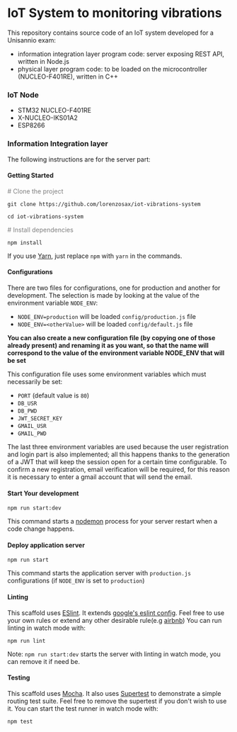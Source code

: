 # IoT System to monitoring vibrations
This repository contains source code of an IoT system developed for a Unisannio exam:
- information integration layer program code: server exposing REST API, written in Node.js
- physical layer program code: to be loaded on the microcontroller (NUCLEO-F401RE), written in C++

### IoT Node
- STM32 NUCLEO-F401RE
- X-NUCLEO-IKS01A2
- ESP8266

### Information Integration layer
The following instructions are for the server part:

#### Getting Started

<span style="color:gray"># Clone the project</span>
```
git clone https://github.com/lorenzosax/iot-vibrations-system
```
`cd iot-vibrations-system`

<span style="color:gray"># Install dependencies</span>
```
npm install
``` 
 If you use [Yarn](https://yarnpkg.com), just replace `npm` with `yarn` in the commands.
#### Configurations
There are two files for configurations, one for production and another for development. 
The selection is made by looking at the value of the environment variable `NODE_ENV`:
-   `NODE_ENV=production` will be loaded `config/production.js` file
-   `NODE_ENV=<otherValue>` will be loaded `config/default.js` file

__You can also create a new configuration file (by copying one of those already present)
 and renaming it as you want, so that the name will correspond to the value 
 of the environment variable NODE_ENV that will be set__
 
This configuration file uses some environment variables which must necessarily be set:
- `PORT` (default value is `80`)
- `DB_USR`
- `DB_PWD`
- `JWT_SECRET_KEY`
- `GMAIL_USR`
- `GMAIL_PWD`

The last three environment variables are used because the user registration and login part is also implemented; 
all this happens thanks to the generation of a JWT that will keep the session open for a certain time configurable. 
To confirm a new registration, email verification will be required, for this reason it is necessary to 
enter a gmail account that will send the email.

#### Start Your development
```
npm run start:dev
```
This command starts a [nodemon](https://nodemon.io) process for your server restart when a code change happens.
#### Deploy application server
```
npm run start
```
This command starts the application server with `production.js` configurations (if `NODE_ENV` is set to `production`) 
#### Linting
This scaffold uses [ESlint](https://eslint.org). 
It extends [google's eslint config](https://github.com/google/eslint-config-google). Feel
free to use your own rules or extend any other desirable rule(e.g [airbnb](https://www.npmjs.com/package/eslint-config-airbnb))
You can run linting in watch mode with:
```
npm run lint
```
Note: `npm run start:dev` starts the server with linting in watch mode, you can remove it if need be.
#### Testing
This scaffold uses [Mocha](https://mochajs.org). It also uses [Supertest](https://github.com/visionmedia/supertest) to demonstrate a simple routing test suite.
Feel free to remove the supertest if you don't wish to use it.
You can start the test runner in watch mode with:
```
npm test
```
